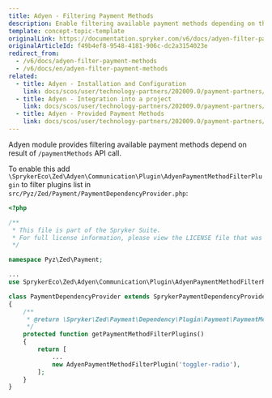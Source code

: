 ```yaml
---
title: Adyen - Filtering Payment Methods
description: Enable filtering available payment methods depending on the result of /paymentMethods API call in the Spryker Commerce OS.
template: concept-topic-template
originalLink: https://documentation.spryker.com/v6/docs/adyen-filter-payment-methods
originalArticleId: f49b4ef8-9548-4181-906c-dc2a3154023e
redirect_from:
  - /v6/docs/adyen-filter-payment-methods
  - /v6/docs/en/adyen-filter-payment-methods
related:
  - title: Adyen - Installation and Configuration
    link: docs/scos/user/technology-partners/202009.0/payment-partners/adyen/adyen-installation-and-configuration.html
  - title: Adyen - Integration into a project
    link: docs/scos/user/technology-partners/202009.0/payment-partners/adyen/adyen-integration-into-a-project.html
  - title: Adyen - Provided Payment Methods
    link: docs/scos/user/technology-partners/202009.0/payment-partners/adyen/adyen-provided-payment-methods.html
---
```


Adyen module provides filtering available payment methods depend on result of `/paymentMethods` API call.

To enable this add `\SprykerEco\Zed\Adyen\Communication\Plugin\AdyenPaymentMethodFilterPlugin` to filter plugins list in `src/Pyz/Zed/Payment/PaymentDependencyProvider.php`:

```php
<?php

/**
 * This file is part of the Spryker Suite.
 * For full license information, please view the LICENSE file that was distributed with this source code.
 */

namespace Pyz\Zed\Payment;

...
use SprykerEco\Zed\Adyen\Communication\Plugin\AdyenPaymentMethodFilterPlugin;

class PaymentDependencyProvider extends SprykerPaymentDependencyProvider
{
    /**
     * @return \Spryker\Zed\Payment\Dependency\Plugin\Payment\PaymentMethodFilterPluginInterface[]
     */
    protected function getPaymentMethodFilterPlugins()
    {
        return [
            ...
            new AdyenPaymentMethodFilterPlugin('toggler-radio'),
        ];
    }
}
 ```


